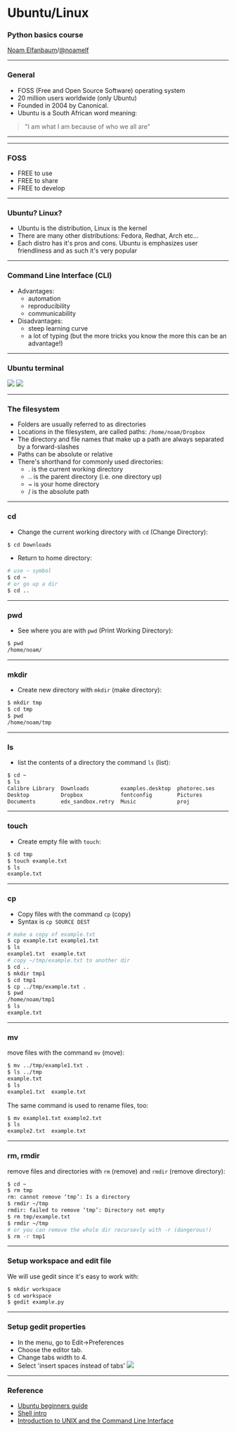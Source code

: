 <!-- .slide: data-background="img/ubuntu.jpeg" -->
Ubuntu/Linux
=====================
### Python basics course

[Noam Elfanbaum](http://thespoon.ghost.io)/[@noamelf](http://twitter.com/noamelf)

---


### General
- FOSS (Free and Open Source Software) operating system <!-- .element: class="fragment" -->
- 20 million users worldwide (only Ubuntu) <!-- .element: class="fragment" -->
- Founded in 2004 by Canonical. <!-- .element: class="fragment" -->
- Ubuntu is a South African word meaning: <!-- .element: class="fragment" -->
> "I am what I am because of who we all are" <!-- .element: class="fragment" -->

---
<!-- .slide: data-background="img/open-source-software.jpg" -->
---
### FOSS
- FREE to use <!-- .element: class="fragment" -->
- FREE to share <!-- .element: class="fragment" -->
- FREE to develop <!-- .element: class="fragment" -->

---
<!-- .slide: data-background="img/Tux-Linux-Distros.jpg" -->
### Ubuntu? Linux?
- Ubuntu is the distribution, Linux is the kernel <!-- .element: class="fragment" -->
- There are many other distributions: Fedora, Redhat, Arch etc... <!-- .element: class="fragment" -->
- Each distro has it's pros and cons. Ubuntu is emphasizes user friendliness and as such it's very popular <!-- .element: class="fragment" -->

---
### Command Line Interface (CLI)
- Advantages: <!-- .element: class="fragment" -->
  - automation <!-- .element: class="fragment" -->
  - reproducibility <!-- .element: class="fragment" -->
  - communicability  <!-- .element: class="fragment" -->
- Disadvantages: <!-- .element: class="fragment" -->
  - steep learning curve <!-- .element: class="fragment" -->
  - a lot of typing (but the more tricks you know the more this can be an advantage!) <!-- .element: class="fragment" -->

---
### Ubuntu terminal
![](img/terminal.png) <!-- .element: class="fragment" -->
![](img/terminal1.png) <!-- .element: class="fragment" -->

---
### The filesystem
- Folders are usually referred to as directories <!-- .element: class="fragment" -->
- Locations in the filesystem, are called paths: <!-- .element: class="fragment" --> 
`/home/noam/Dropbox` <!-- .element: class="fragment" -->
- The directory and file names that make up a path are always separated by a forward-slashes <!-- .element: class="fragment" -->
- Paths can be absolute or relative <!-- .element: class="fragment" -->
- There's shorthand for commonly used directories: <!-- .element: class="fragment" -->
  - . is the current working directory <!-- .element: class="fragment" -->
  - .. is the parent directory (i.e. one directory up) <!-- .element: class="fragment" -->
  - ~ is your home directory <!-- .element: class="fragment" -->
  - / is the absolute path <!-- .element: class="fragment" -->

---
### cd  
- Change the current working directory with `cd` (Change Directory):
```bash
$ cd Downloads
``` 
- Return to home directory:
```bash
# use ~ symbol
$ cd ~
# or go up a dir
$ cd ..
```
---
### pwd
- See where you are with `pwd` (Print Working Directory):
```bash
$ pwd
/home/noam/
```

---
### mkdir
- Create new directory with `mkdir` (make directory):
```bash
$ mkdir tmp
$ cd tmp
$ pwd
/home/noam/tmp
```

---
### ls
- list the contents of a directory the command `ls` (list):
```bash
$ cd ~
$ ls
Calibre Library  Downloads          examples.desktop  photorec.ses       
Desktop          Dropbox            fontconfig        Pictures            
Documents        edx_sandbox.retry  Music             proj          
```

---
### touch
- Create empty file with `touch`:
```bash
$ cd tmp
$ touch example.txt
$ ls
example.txt
```

---
### cp
- Copy files with the command `cp` (copy)
- Syntax is `cp SOURCE DEST`
```bash
# make a copy of example.txt
$ cp example.txt example1.txt
$ ls
example1.txt  example.txt
# copy ~/tmp/example.txt to another dir
$ cd ..
$ mkdir tmp1
$ cd tmp1
$ cp ../tmp/example.txt .
$ pwd
/home/noam/tmp1
$ ls
example.txt
```

---
### mv
move files with the command `mv` (move):
```bash
$ mv ../tmp/example1.txt .
$ ls ../tmp
example.txt
$ ls
example1.txt  example.txt
```

The same command is used to rename files, too:
```bash
$ mv example1.txt example2.txt
$ ls 
example2.txt  example.txt
```

---
### rm, rmdir
remove files and directories with `rm` (remove) and `rmdir` (remove directory):
```bash
$ cd ~
$ rm tmp
rm: cannot remove ‘tmp’: Is a directory
$ rmdir ~/tmp
rmdir: failed to remove ‘tmp’: Directory not empty
$ rm tmp/example.txt
$ rmdir ~/tmp
# or you can remove the whole dir recursevly with -r (dangerous!)
$ rm -r tmp1
```

---
### Setup workspace and edit file
We will use gedit since it's easy to work with:
```bash
$ mkdir workspace
$ cd workspace
$ gedit example.py
```

---
### Setup gedit properties
- In the menu, go to Edit->Preferences
- Choose the editor tab.
- Change tabs width to 4.
- Select 'insert spaces instead of tabs'
![](img/gedit-Preferences.png)

---
### Reference
- [Ubuntu beginners guide](http://www.gegeek.com/documents/cheat_sheets/Ubuntu%20Beginners%20Guide.pdf)
- [Shell intro](http://vic.gedris.org/Manual-ShellIntro/1.2/ShellIntro.pdf)
- [Introduction to UNIX and the Command Line Interface](https://software.rc.fas.harvard.edu/training/intro_unix/latest/)